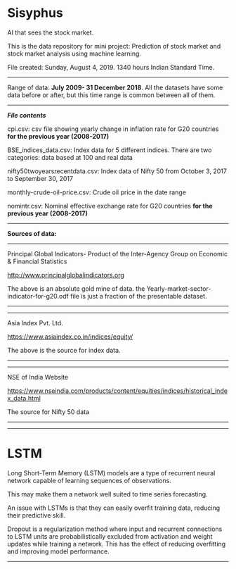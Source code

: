 # Sisyphus
AI that sees the stock market.


This is the data repository for mini project: Prediction of stock market and stock market analysis using machine learning.

File created: Sunday, August 4, 2019. 1340 hours Indian Standard Time.
***
Range of data: **July 2009- 31 December 2018**. All the datasets have some data before or after, but this time range is common between all of them.
***
***File contents***

cpi.csv: csv file showing yearly change in inflation rate for G20 countries **for the previous year (2008-2017)**

BSE_indices_data.csv: Index data for 5 different indices. There are two categories: data based at 100 and real data

nifty50twoyearsrecentdata.csv: Index data of Nifty 50 from October 3, 2017 to September 30, 2017

monthly-crude-oil-price.csv: Crude oil price in the date range

nomintr.csv: Nominal effective exchange rate for G20 countries **for the previous year (2008-2017)**

***
**Sources of data:**
***
Principal Global Indicators- Product of the Inter-Agency Group on Economic & Financial Statistics

http://www.principalglobalindicators.org


The above is an absolute gold mine of data. the Yearly-market-sector-indicator-for-g20.odf file is just a fraction of the presentable dataset.
***
***
Asia Index Pvt. Ltd.

https://www.asiaindex.co.in/indices/equity/

The above is the source for index data.
***
***
NSE of India Website

https://www.nseindia.com/products/content/equities/indices/historical_index_data.html

The source for Nifty 50 data
***
***
# LSTM
Long Short-Term Memory (LSTM) models are a type of recurrent neural network capable of learning sequences of observations.

This may make them a network well suited to time series forecasting.

An issue with LSTMs is that they can easily overfit training data, reducing their predictive skill.

Dropout is a regularization method where input and recurrent connections to LSTM units are probabilistically excluded from activation and weight updates while training a network. This has the effect of reducing overfitting and improving model performance.
***
